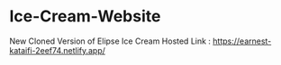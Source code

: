 # Ice-Cream-Website

New Cloned Version of Elipse Ice Cream Hosted Link : https://earnest-kataifi-2eef74.netlify.app/
